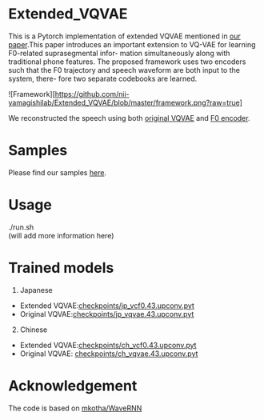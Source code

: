 # Extended_VQVAE
This is a Pytorch implementation of extended VQVAE mentioned in [our paper](https://arxiv.org/abs/2005.07884).This paper introduces an important extension to VQ-VAE for learning F0-related suprasegmental infor- mation simultaneously along with traditional phone features. The proposed framework uses two encoders such that the F0 trajectory and speech waveform are both input to the system, there- fore two separate codebooks are learned.

![Framework][https://github.com/nii-yamagishilab/Extended_VQVAE/blob/master/framework.png?raw=true]

We reconstructed the speech using both [original VQVAE](https://arxiv.org/abs/1711.00937) and [F0 encoder](https://arxiv.org/abs/2005.07884). 

# Samples
Please find our samples [here](https://nii-yamagishilab.github.io/yi-demo/interspeech-2020/index.html).

# Usage
./run.sh    
(will add more information here)
# Trained models
1. Japanese 
- Extended VQVAE:[checkpoints/jp_vcf0.43.upconv.pyt](https://github.com/nii-yamagishilab/VC_VQVAE/blob/master/checkpoints/jp_vcf0.43.upconv.pyt)
- Original VQVAE:[checkpoints/jp_vqvae.43.upconv.pyt](https://github.com/nii-yamagishilab/VC_VQVAE/blob/master/checkpoints/jp_vqvae.43.upconv.pyt)
           
2. Chinese
- Extended VQVAE:[checkpoints/ch_vcf0.43.upconv.pyt](https://github.com/nii-yamagishilab/VC_VQVAE/blob/master/checkpoints/ch_vcf0.43.upconv.pyt) 
 - Original VQVAE: [checkpoints/ch_vqvae.43.upconv.pyt](https://github.com/nii-yamagishilab/VC_VQVAE/blob/master/checkpoints/ch_vqvae.43.upconv.pyt)       
     


# Acknowledgement

The code is based on [mkotha/WaveRNN](https://github.com/mkotha/WaveRNN)
